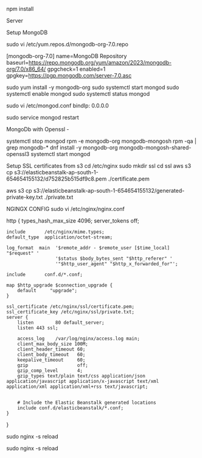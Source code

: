 npm install

Server 

Setup MongoDB

sudo vi /etc/yum.repos.d/mongodb-org-7.0.repo
	
[mongodb-org-7.0]
name=MongoDB Repository
baseurl=https://repo.mongodb.org/yum/amazon/2023/mongodb-org/7.0/x86_64/
gpgcheck=1
enabled=1
gpgkey=https://pgp.mongodb.com/server-7.0.asc

sudo yum install -y mongodb-org
sudo systemctl start mongod
sudo systemctl enable mongod
sudo systemctl status mongod

sudo vi /etc/mongod.conf
bindIp: 0.0.0.0 

sudo service mongod restart

MongoDb with Openssl - 

systemctl stop mongod
rpm -e mongodb-org mongodb-mongosh
rpm -qa | grep mongodb-*
dnf install -y mongodb-org mongodb-mongosh-shared-openssl3
systemctl start mongod


Setup SSL certificates from s3
cd /etc/nginx
sudo mkdir ssl
cd ssl
aws s3 cp s3://elasticbeanstalk-ap-south-1-654654155132/d752825b515df9c8.pem ./certificate.pem

aws s3 cp s3://elasticbeanstalk-ap-south-1-654654155132/generated-private-key.txt ./private.txt



NGINGX CONFIG
sudo vi /etc/nginx/nginx.conf

http {
        types_hash_max_size 4096;
    server_tokens off;

    include       /etc/nginx/mime.types;
    default_type  application/octet-stream;

    log_format  main  '$remote_addr - $remote_user [$time_local] "$request" '
                      '$status $body_bytes_sent "$http_referer" '
                      '"$http_user_agent" "$http_x_forwarded_for"';

    include       conf.d/*.conf;

    map $http_upgrade $connection_upgrade {
        default     "upgrade";
    }

    ssl_certificate /etc/nginx/ssl/certificate.pem;
    ssl_certificate_key /etc/nginx/ssl/private.txt;
    server {
        listen        80 default_server;
        listen 443 ssl;

        access_log    /var/log/nginx/access.log main;
        client_max_body_size 100M;
        client_header_timeout 60;
        client_body_timeout   60;
        keepalive_timeout     60;
        gzip                  off;
        gzip_comp_level       4;
        gzip_types text/plain text/css application/json application/javascript application/x-javascript text/xml application/xml application/xml+rss text/javascript;


        # Include the Elastic Beanstalk generated locations
        include conf.d/elasticbeanstalk/*.conf;
    }
    
}

sudo nginx -s reload 

sudo nginx -s reload 